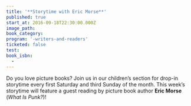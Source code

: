 ```yaml
---
title: '**Storytime with Eric Morse**'
published: true
start_at: 2016-09-18T22:30:00.000Z
image_path:
book_category:
program: '-writers-and-readers'
ticketed: false
test:
book_isbn:
  -
---
```



Do you love picture books? Join us in our children’s section for drop-in storytime every first Saturday and third Sunday of the month. This week’s storytime will feature a guest reading by picture book author **Eric Morse** (*What Is Punk?*)!